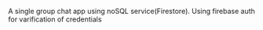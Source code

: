 A single group chat app using noSQL service(Firestore). Using firebase auth for varification of credentials
